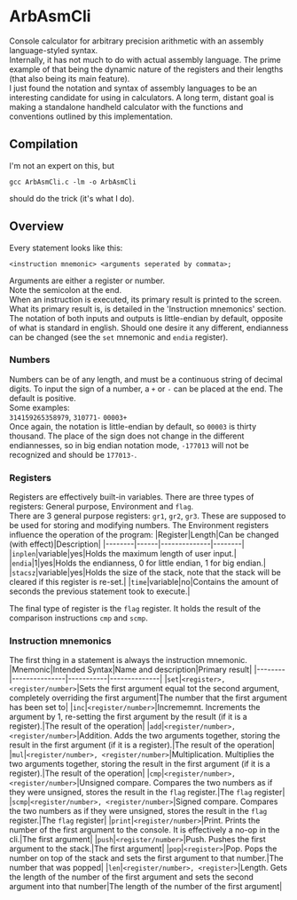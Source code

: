 # ArbAsmCli
Console calculator for arbitrary precision arithmetic with an assembly language-styled syntax.\
Internally, it has not much to do with actual assembly language. The prime example of that being the dynamic nature of the registers and their lengths (that also being its main feature).\
I just found the notation and syntax of assembly languages to be an interesting candidate for using in calculators. A long term, distant goal is making a standalone handheld calculator with the functions and conventions outlined by this implementation.

## Compilation
I'm not an expert on this, but
```
gcc ArbAsmCli.c -lm -o ArbAsmCli
```
should do the trick (it's what I do).

## Overview
Every statement looks like this:
```
<instruction mnemonic> <arguments seperated by commata>;
```
Arguments are either a register or number.\
Note the semicolon at the end.\
When an instruction is executed, its primary result is printed to the screen. What its primary result is, is detailed in the 'Instruction mnemonics' section.\
The notation of both inputs and outputs is little-endian by default, opposite of what is standard in english. Should one desire it any different, endianness can be changed (see the `set` mnemonic and `endia` register).

### Numbers
Numbers can be of any length, and must be a continuous string of decimal digits. To input the sign of a number, a `+` or `-` can be placed at the end. The default is positive.\
Some examples:\
`314159265358979`, `310771-` `00003+`\
Once again, the notation is little-endian by default, so `00003` is thirty thousand. The place of the sign does not change in the different endiannesses, so in big endian notation mode, `-177013` will not be recognized and should be `177013-`.

### Registers
Registers are effectively built-in variables. There are three types of registers: General purpose, Environment and `flag`.\
There are 3 general purpose registers: `gr1`, `gr2`, `gr3`. These are supposed to be used for storing and modifying numbers.
The Environment registers influence the operation of the program:
|Register|Length|Can be changed (with effect)|Description|
|--------|------|--------------|--------|
|`inplen`|variable|yes|Holds the maximum length of user input.|
|`endia`|1|yes|Holds the endianness, 0 for little endian, 1 for big endian.|
|`stacsz`|variable|yes|Holds the size of the stack, note that the stack will be cleared if this register is re-set.|
|`time`|variable|no|Contains the amount of seconds the previous statement took to execute.|

The final type of register is the `flag` register. It holds the result of the comparison instructions `cmp` and `scmp`.

### Instruction mnemonics
The first thing in a statement is always the instruction mnemonic.
|Mnemonic|Intended Syntax|Name and description|Primary result|
|--------|---------------|-----------|--------------|
|`set`|`<register>, <register/number>`|Sets the first argument equal tot the second argument, completely overriding the first argument|The number that the first argument has been set to|
|`inc`|`<register/number>`|Incrememnt. Increments the argument by 1, re-setting the first argument by the result (if it is a register).|The result of the operation|
|`add`|`<register/number>, <register/number>`|Addition. Adds the two arguments together, storing the result in the first argument (if it is a register).|The result of the operation|
|`mul`|`<register/number>, <register/number>`|Multiplication. Multiplies the two arguments together, storing the result in the first argument (if it is a register).|The result of the operation|
|`cmp`|`<register/number>, <register/number>`|Unsigned compare. Compares the two numbers as if they were unsigned, stores the result in the `flag` register.|The `flag` register|
|`scmp`|`<register/number>, <register/number>`|Signed compare. Compares the two numbers as if they were unsigned, stores the result in the `flag` register.|The `flag` register|
|`print`|`<register/number>`|Print. Prints the number of the first argument to the console. It is effectively a no-op in the cli.|The first argument|
|`push`|`<register/number>`|Push. Pushes the first argument to the stack.|The first argument|
|`pop`|`<register>`|Pop. Pops the number on top of the stack and sets the first argument to that number.|The number that was popped|
|`len`|`<register/number>, <register>`|Length. Gets the length of the number of the first argument and sets the second argument into that number|The length of the number of the first argument|
